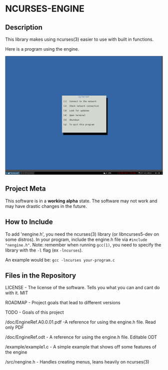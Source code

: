 # NCURSES-ENGINE

## Description

This library makes using ncurses(3) easier to use with built in functions.

Here is a program using the engine.

![UserInterfaceModule screenshot](https://github.com/mckenney5/ncurses-engine/raw/master/screenshot.png)

## Project Meta
This software is in a **working alpha** state.
The software may not work and may have drastic changes in the future.

## How to Include

To add 'nengine.h', you need the ncurses(3) library (or libncurses5-dev on some distros). 
In your program, include the engine.h file via `#include "nengine.h"`.
Note: remember when running `gcc(1)`, you need to specify 
the library with the `-l` flag (ex `-lncurses`).

An example would be:  `gcc -lncurses your-program.c`

## Files in the Repository

LICENSE -					The license of the software. Tells you what you can and cant do with it. MIT

ROADMAP -					Project goals that lead to different versions

TODO -						Goals of this project

/doc/EngineRef.A0.0.01.pdf -A reference for using the engine.h file. Read only PDF

/doc/EngineRef.odt -		A reference for using the engine.h file. Editable ODT

/example/example1.c -		A simple example that shows off some features of the engine

/src/nengine.h -				Handles creating menus, leans heavily on ncurses(3)


